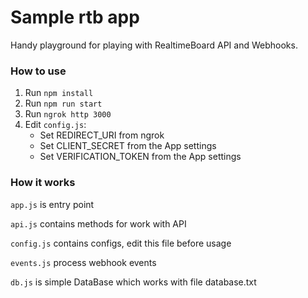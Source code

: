 # Sample rtb app
Handy playground for playing with RealtimeBoard API and Webhooks.


### How to use
1) Run `npm install`
2) Run `npm run start`
3) Run `ngrok http 3000`
4) Edit `config.js`:
    - Set REDIRECT_URI from ngrok
    - Set CLIENT_SECRET from the App settings
    - Set VERIFICATION_TOKEN from the App settings


### How it works

`app.js` is entry point

`api.js` contains methods for work with API

`config.js` contains configs, edit this file before usage

`events.js` process webhook events
 
`db.js` is simple DataBase which works with file database.txt
